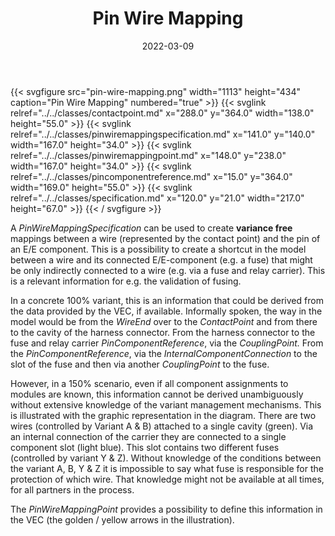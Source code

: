 ﻿---
title: Pin Wire Mapping
toc: false
type: specs
layout: diagram
date: "2022-03-09"
draft: false
specification: VEC
version: 2.0.0
documentType: "Recommendation"
elementType: Diagram
classes:
  - ContactPoint
  - PinWireMappingSpecification
  - PinWireMappingPoint
  - PinComponentReference
  - Specification
menu:
  VEC-2.0.0:    
    parent: connectivity
    identifier: connectivity/pin-wire-mapping
    weight: 1010011 

# Prev/next pager order (if `docs_section_pager` enabled in `params.toml`)
weight: 1010011
---
{{< svgfigure src="pin-wire-mapping.png" width="1113" height="434" caption="Pin Wire Mapping" numbered="true" >}}
  {{< svglink relref="../../classes/contactpoint.md" x="288.0" y="364.0" width="138.0" height="55.0" >}}
  {{< svglink relref="../../classes/pinwiremappingspecification.md" x="141.0" y="140.0" width="167.0" height="34.0" >}}
  {{< svglink relref="../../classes/pinwiremappingpoint.md" x="148.0" y="238.0" width="167.0" height="34.0" >}}
  {{< svglink relref="../../classes/pincomponentreference.md" x="15.0" y="364.0" width="169.0" height="55.0" >}}
  {{< svglink relref="../../classes/specification.md" x="120.0" y="21.0" width="217.0" height="67.0" >}}
{{< / svgfigure >}}
<p> A <i>PinWireMappingSpecification</i> can be used to create <b>variance free </b>mappings between a wire (represented by the contact point) and the pin of an E/E component. This is a possibility to create a shortcut in the model between a wire and its connected E/E-component (e.g. a fuse) that might be only indirectly connected to a wire (e.g. via a fuse and relay carrier). This is a relevant information for e.g. the validation of fusing.      </p>      <p> In a concrete 100%&#160;variant, this is an information that could be derived from the data provided by the VEC, if available. Informally spoken, the way in the model would be from the <i>WireEnd</i> over to the <i>ContactPoint</i> and from there to the cavity of the harness connector. From the harness connector to the fuse and relay carrier <i>PinComponentReference</i>, via the <i>CouplingPoint.</i> From the <i>PinComponentReference</i>, via the <i>InternalComponentConnection</i> to the slot of the fuse and then via another <i>CouplingPoint</i> to the fuse.      </p>      <p> However, in a 150% scenario, even if all component assignments to modules are known, this information cannot be derived unambiguously without extensive knowledge of the variant management mechanisms. This is illustrated with the graphic representation in the diagram. There are two wires (controlled by Variant A &amp;&#160;B) attached to a single cavity&#160;(green). Via an internal connection of the carrier they are connected to a single component slot (light blue). This slot contains two different fuses (controlled by variant Y &amp;&#160;Z). Without knowledge of the conditions between the variant A, B, Y &amp;&#160;Z it is impossible to say what fuse is responsible for the protection of which wire. That knowledge might not be available at all times, for all partners in the process.      </p>      <p> The <i>PinWireMappingPoint </i>provides a possibility to define this information in the VEC (the golden /&#160;yellow arrows in the illustration).      </p>